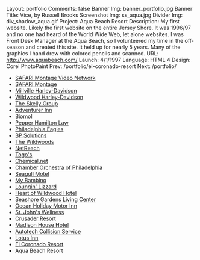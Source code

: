 Layout: portfolio
Comments: false
Banner Img: banner_portfolio.jpg
Banner Title: Vice, by Russell Brooks
Screenshot Img: ss_aqua.jpg
Divider Img: div_shadow_aqua.gif
Project: Aqua Beach Resort
Description: My first website. Likely the first website on the entire Jersey Shore. It was 1996/97 and no one had heard of the World Wide Web, let alone websites. I was Front Desk Manager at the Aqua Beach, so I volunteered my time in the off-season and created this site.  It held up for nearly 5 years.  Many of the graphics I hand drew with colored pencils and scanned.
URL: http://www.aquabeach.com/
Launch: 4/1/1997
Language: HTML 4
Design: Corel PhotoPaint
Prev: /portfolio/el-coronado-resort
Next: /portfolio/

* [SAFARI Montage Video Network](/portfolio/)
* [SAFARI Montage](/portfolio/safari-montage)
* [Millville Harley-Davidson](/portfolio/millville-harley-davidson)
* [Wildwood Harley-Davidson](/portfolio/wildwood-harley-davidson)
* [The Skelly Group](/portfolio/the-skelly-group)
* [Adventurer Inn](/portfolio/adventurer-inn)
* [Biomol](/portfolio/biomol)
* [Pepper Hamilton Law](/portfolio/pepper-hamilton-law)
* [Philadelphia Eagles](/portfolio/philadelphia-eagles)
* [BP Solutions](/portfolio/bp-solutions)
* [The Wildwoods](/portfolio/the-wildwoods)
* [NetReach](/portfolio/netreach)
* [Togo's](/portfolio/togos)
* [Chemical.net](/portfolio/chemical-net)
* [Chamber Orchestra of Philadelphia](/portfolio/chamber-orchestra-of-philadelphia)
* [Seagull Motel](/portfolio/seagull-motel)
* [My Bambino](/portfolio/my-bambino)
* [Loungin' Lizzard](/portfolio/loungin-lizzard)
* [Heart of Wildwood Hotel](/portfolio/heart-of-wildwood-hotel)
* [Seashore Gardens Living Center](/portfolio/seashore-gardens-living-center)
* [Ocean Holiday Motor Inn](/portfolio/ocean-holiday-motor-inn)
* [St. John's Wellness](/portfolio/st-john-s-wellness)
* [Crusader Resort](/portfolio/crusader-resort)
* [Madison House Hotel](/portfolio/madison-house-hotel)
* [Autotech Collision Service](/portfolio/autotech-collision-service)
* [Lotus Inn](/portfolio/lotus-inn)
* [El Coronado Resort](/portfolio/el-coronado-resort)
* Aqua Beach Resort
